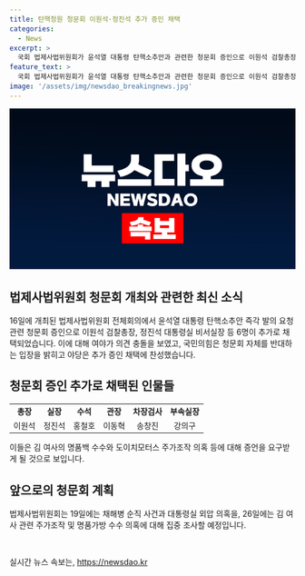 ```yaml
---
title: 탄핵청원 청문회 이원석·정진석 추가 증인 채택
categories:
  - News
excerpt: >
  국회 법제사법위원회가 윤석열 대통령 탄핵소추안과 관련한 청문회 증인으로 이원석 검찰총장, 정진석 대통령실 비서실장 등 6명을 추가로 채택했다. 야당과 여당은 이를 둘러싼 충돌을 보였고, 국민의힘은 청문회를 위헌적 꼼수로 비판하고 반대했다. 법사위는 추가 채택된 증인들에게 김 여사 명품백 수수와 도이치모터스 주가조작 의혹을 진상규명 요구했다. 19일과 26일에 예정된 청문회에서는 대통령실 외압 의혹과 김 여사 관련 주가조작·명품가방 수수 의혹을 집중 조사할 계획이다.
feature_text: >
  국회 법제사법위원회가 윤석열 대통령 탄핵소추안과 관련한 청문회 증인으로 이원석 검찰총장, 정진석 대통령실 비서실장 등 6명을 추가로 채택했다. 야당과 여당은 이를 둘러싼 충돌을 보였고, 국민의힘은 청문회를 위헌적 꼼수로 비판하고 반대했다. 법사위는 추가 채택된 증인들에게 김 여사 명품백 수수와 도이치모터스 주가조작 의혹을 진상규명 요구했다. 19일과 26일에 예정된 청문회에서는 대통령실 외압 의혹과 김 여사 관련 주가조작·명품가방 수수 의혹을 집중 조사할 계획이다.
image: '/assets/img/newsdao_breakingnews.jpg'
---
```


<p><img src="/assets/img/newsdao_breakingnews.jpg" alt="cryptoinkorea 속보" /></p>

<h2 data-ke-size="size26">법제사법위원회 청문회 개최와 관련한 최신 소식</h2>

<p data-ke-size="size16">16일에 개최된 법제사법위원회 전체회의에서 윤석열 대통령 탄핵소추안 즉각 발의 요청 관련 청문회 증인으로 이원석 검찰총장, 정진석 대통령실 비서실장 등 6명이 추가로 채택되었습니다. 이에 대해 여야가 의견 충돌을 보였고, 국민의힘은 청문회 자체를 반대하는 입장을 밝히고 야당은 추가 증인 채택에 찬성했습니다.</p>

<h2 data-ke-size="size26">청문회 증인 추가로 채택된 인물들</h2>

<table>
  <tr>
    <td style="text-align: center; height: 17px;"><b>총장</b></td>
    <td style="text-align: center; height: 17px;"><b>실장</b></td>
    <td style="text-align: center; height: 17px;"><b>수석</b></td>
    <td style="text-align: center; height: 17px;"><b>관장</b></td>
    <td style="text-align: center; height: 17px;"><b>차장검사</b></td>
    <td style="text-align: center; height: 17px;"><b>부속실장</b></td>
  </tr>
  <tr>
    <td style="text-align: center; height: 17px;">이원석</td>
    <td style="text-align: center; height: 17px;">정진석</td>
    <td style="text-align: center; height: 17px;">홍철호</td>
    <td style="text-align: center; height: 17px;">이동혁</td>
    <td style="text-align: center; height: 17px;">송창진</td>
    <td style="text-align: center; height: 17px;">강의구</td>
  </tr>
</table>

<p data-ke-size="size16">이들은 김 여사의 명품백 수수와 도이치모터스 주가조작 의혹 등에 대해 증언을 요구받게 될 것으로 보입니다.</p>

<h2 data-ke-size="size26">앞으로의 청문회 계획</h2>

<p data-ke-size="size16">법제사법위원회는 19일에는 채해병 순직 사건과 대통령실 외압 의혹을, 26일에는 김 여사 관련 주가조작 및 명품가방 수수 의혹에 대해 집중 조사할 예정입니다.</p>

<p data-ke-size="size16">&nbsp;</p>
실시간 뉴스 속보는, <a href="https://newsdao.kr" rel="dofollow">https://newsdao.kr</a>


